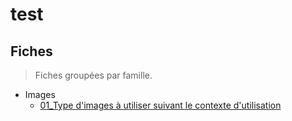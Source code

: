 # test

## Fiches

> Fiches groupées par famille.

- Images
    - [01_Type d'images à utiliser suivant le contexte d'utilisation](images/01_Type%20d'images%20à%20utiliser%20suivant%20le%20contexte%20d'utilisation/index.md)

